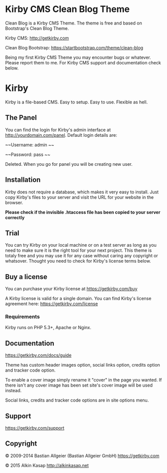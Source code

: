 # Kirby CMS Clean Blog Theme

Clean Blog is a Kirby CMS Theme. The theme is free and based on Bootstrap's Clean Blog Theme.

Kirby CMS: <http://getkirby.com>

Clean Blog Bootstrap: <https://startbootstrap.com/theme/clean-blog>

Being my first Kirby CMS Theme you may encounter bugs or whatever. Please report them to me. For Kirby CMS support and documentation check below.

# Kirby

Kirby is a file-based CMS.
Easy to setup. Easy to use. Flexible as hell.

## The Panel

You can find the login for Kirby's admin interface at
http://yourdomain.com/panel. 
Default login details are:

 ~~Username: admin ~~

 ~~Password: pass ~~

Deleted. When you go for panel you will be creating new user.

## Installation

Kirby does not require a database, which makes it very easy to
install. Just copy Kirby's files to your server and visit the
URL for your website in the browser.

**Please check if the invisible .htaccess file has been
copied to your server correctly**

## Trial

You can try Kirby on your local machine or on a test
server as long as you need to make sure it is the right
tool for your next project. This theme is totaly free and you may use it for any case without caring any copyright or whatsover. Thought you need to check for Kirby's license terms below.

## Buy a license

You can purchase your Kirby license at
<https://getkirby.com/buy>

A Kirby license is valid for a single domain. You can find
Kirby's license agreement here: <https://getkirby.com/license>

### Requirements

Kirby runs on PHP 5.3+, Apache or Nginx.

## Documentation
<https://getkirby.com/docs/guide>

Theme has custom header images option, social links option, credits option and tracker code option.

To enable a cover image simply rename it "cover" in the page you wanted. If there isn't any cover image has been set site's cover image will be used instead. 

Social links, credits and tracker code options are in site options menu.

## Support
<https://getkirby.com/support>

## Copyright

© 2009-2014 Bastian Allgeier (Bastian Allgeier GmbH)
<https://getkirby.com>

© 2015 Alkin Kasap
<http://alkinkasap.net>
